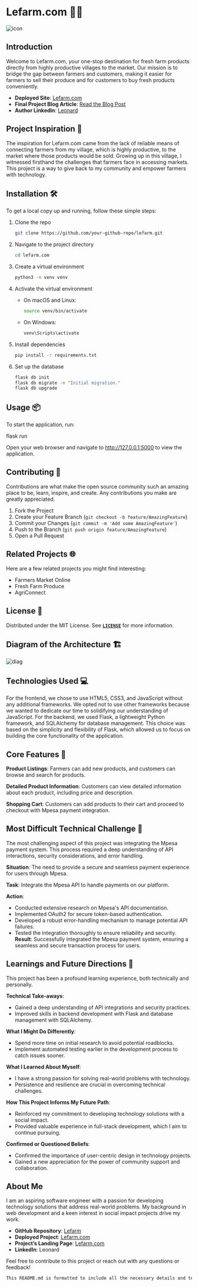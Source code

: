 # Lefarm.com 🚜🌾

![icon](https://github.com/lenny1-ux/lefarm/assets/111270360/7258ab04-c077-4062-8572-c06c95513ca5)

## Introduction

Welcome to Lefarm.com, your one-stop destination for fresh farm products directly from highly productive villages to the market. Our mission is to bridge the gap between farmers and customers, making it easier for farmers to sell their produce and for customers to buy fresh products conveniently.

- **Deployed Site**: [Lefarm.com](https://www.lesafy.tech/)
- **Final Project Blog Article**: [Read the Blog Post](https://www.yourblogsite.com/lefarm-blog-post)
- **Author LinkedIn**: [Leonard](https://www.linkedin.com/in/leonard-sammy-9092a122b)

## Project Inspiration 🌱

The inspiration for Lefarm.com came from the lack of reliable means of connecting farmers from my village, which is highly productive, to the market where those products would be sold. Growing up in this village, I witnessed firsthand the challenges that farmers face in accessing markets. This project is a way to give back to my community and empower farmers with technology.

## Installation 🛠️

To get a local copy up and running, follow these simple steps:

1. Clone the repo
   ```sh
   git clone https://github.com/your-github-repo/lefarm.git

2. Navigate to the project directory
     ```sh
   cd lefarm.com

3. Create a virtual environment
     ```sh
   python3 -m venv venv

4. Activate the virtual environment

   - On macOS and Linux:
      ```sh
      source venv/bin/activate

   - On Windows:
      ```sh
      venv\Scripts\activate

5. Install dependencies
   ```sh
   pip install -r requirements.txt

6. Set up the database
   ```sh
   flask db init
   flask db migrate -m "Initial migration."
   flask db upgrade

## Usage 📦

To start the application, run:

   flask run

Open your web browser and navigate to http://127.0.0.1:5000 to view the application.

## Contributing 🤝
Contributions are what make the open source community such an amazing place to be, learn, inspire, and create. Any contributions you make are greatly appreciated.

1. Fork the Project
2. Create your Feature Branch (`git checkout -b feature/AmazingFeature`)
3. Commit your Changes (`git commit -m 'Add some AmazingFeature'`)
4. Push to the Branch (`git push origin feature/AmazingFeature`)
5. Open a Pull Request

## Related Projects 🌐

Here are a few related projects you might find interesting:

- Farmers Market Online
- Fresh Farm Produce
- AgriConnect
## License 📄
Distributed under the MIT License. See [**`LICENSE`**](https://github.com/lenny1-ux/lefarm/blob/main/LICENSE) for more information.

## Diagram of the Architecture 🏗️
![diag](https://github.com/lenny1-ux/lefarm/assets/111270360/9b61b8e8-9534-43c2-afe9-c34612aaa2b1)

## Technologies Used 💻
For the frontend, we chose to use HTML5, CSS3, and JavaScript without any additional frameworks. We opted not to use other frameworks because we wanted to dedicate our time to solidifying our understanding of JavaScript. For the backend, we used Flask, a lightweight Python framework, and SQLAlchemy for database management. This choice was based on the simplicity and flexibility of Flask, which allowed us to focus on building the core functionality of the application.

## Core Features 🌟

**Product Listings**: Farmers can add new products, and customers can browse and search for products.

**Detailed Product Information**: Customers can view detailed information about each product, including price and description.

**Shopping Cart**: Customers can add products to their cart and proceed to checkout with Mpesa payment integration.

## Most Difficult Technical Challenge 🧩

The most challenging aspect of this project was integrating the Mpesa payment system. This process required a deep understanding of API interactions, security considerations, and error handling.

**Situation**: The need to provide a secure and seamless payment experience for users through Mpesa.

**Task**: Integrate the Mpesa API to handle payments on our platform.

**Action**:

- Conducted extensive research on Mpesa's API documentation.
- Implemented OAuth2 for secure token-based authentication.
- Developed a robust error-handling mechanism to manage potential API failures.
- Tested the integration thoroughly to ensure reliability and security.
**Result**: Successfully integrated the Mpesa payment system, ensuring a seamless and secure transaction process for users.

## Learnings and Future Directions 🚀
This project has been a profound learning experience, both technically and personally.

**Technical Take-aways**:
- Gained a deep understanding of API integrations and security practices.
- Improved skills in backend development with Flask and database management with SQLAlchemy.
  
**What I Might Do Differently**:
- Spend more time on initial research to avoid potential roadblocks.
- Implement automated testing earlier in the development process to catch issues sooner.
  
**What I Learned About Myself**:
- I have a strong passion for solving real-world problems with technology.
- Persistence and resilience are crucial in overcoming technical challenges.
  
**How This Project Informs My Future Path**:
- Reinforced my commitment to developing technology solutions with a social impact.
- Provided valuable experience in full-stack development, which I aim to continue pursuing.
  
**Confirmed or Questioned Beliefs**:
- Confirmed the importance of user-centric design in technology projects.
- Gained a new appreciation for the power of community support and collaboration.

## About Me
I am an aspiring software engineer with a passion for developing technology solutions that address real-world problems. My background in web development and a keen interest in social impact projects drive my work.

- **GitHub Repository**: [Lefarm](https://github.com/lenny1-ux/lefarm/tree/main)
- **Deployed Project**: [Lefarm.com](https://www.lesafy.tech/)
- **Project’s Landing Page**: [Lefarm.com](https://lenny1-ux.github.io/Project-Landing-Page/index.html)
- **LinkedIn**: Leonard

Feel free to contribute to this project or reach out with any questions or feedback!

```sh
This README.md is formatted to include all the necessary details and tells the story of my project in an engaging and informative way.

